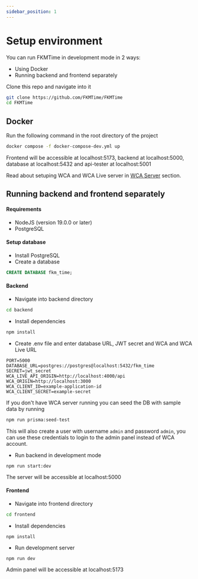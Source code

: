 ```yaml
---
sidebar_position: 1
---
```


# Setup environment

You can run FKMTime in development mode in 2 ways:
- Using Docker
- Running backend and frontend separately

Clone this repo and navigate into it
```bash
git clone https://github.com/FKMTime/FKMTime
cd FKMTime
```

## Docker
Run the following command in the root directory of the project

```bash
docker compose -f docker-compose-dev.yml up
```

Frontend will be accessible at localhost:5173, backend at localhost:5000, database at localhost:5432 and api-tester at localhost:5001

Read about setuping WCA and WCA Live server in [WCA Server](./wca-server.md) section.

## Running backend and frontend separately

#### Requirements
- NodeJS (version 19.0.0 or later)
- PostgreSQL

#### Setup database

- Install PostgreSQL
- Create a database
```sql
CREATE DATABASE fkm_time;
```

#### Backend

- Navigate into backend directory
```bash
cd backend
```

- Install dependencies
```bash
npm install
```

- Create .env file and enter database URL, JWT secret and WCA and WCA Live URL
```
PORT=5000
DATABASE_URL=postgres://postgres@localhost:5432/fkm_time
SECRET=jwt_secret
WCA_LIVE_API_ORIGIN=http://localhost:4000/api
WCA_ORIGIN=http://localhost:3000
WCA_CLIENT_ID=example-application-id
WCA_CLIENT_SECRET=example-secret
```

If you don't have WCA server running you can seed the DB with sample data by running

```bash
npm run prisma:seed-test
```

This will also create a user with username `admin` and password `admin`, you can use these credentials to login to the admin panel instead of WCA account.

- Run backend in development mode
```
npm run start:dev
```

The server will be accessible at localhost:5000

#### Frontend

- Navigate into frontend directory
```bash
cd frontend
```

- Install dependencies
```
npm install
```

- Run development server
```
npm run dev
```

Admin panel will be accessible at localhost:5173



